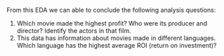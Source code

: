 From this EDA we can able to conclude the following analysis questions:
1. Which movie made the highest profit? Who were its producer and director? Identify the actors in that film.
2. This data has information about movies made in different languages. Which language has the highest average ROI (return on investment)?
